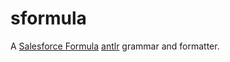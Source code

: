 # sformula

A [Salesforce
Formula](https://help.salesforce.com/s/articleView?id=sf.elements_of_a_formula.htm&type=5)
[antlr](https://www.antlr.org/) grammar and formatter.
